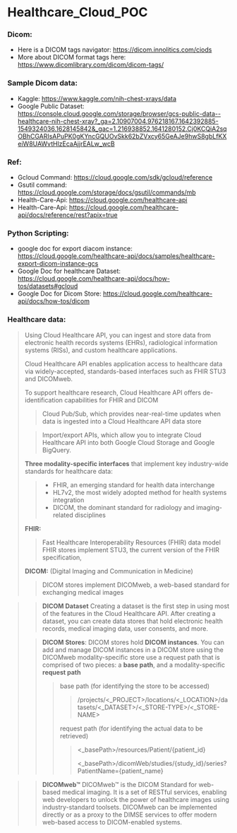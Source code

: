 # Healthcare_Cloud_POC

### Dicom:
* Here is a DICOM tags navigator: https://dicom.innolitics.com/ciods
* More about DICOM format tags here: https://www.dicomlibrary.com/dicom/dicom-tags/

### Sample Dicom data:
* Kaggle: https://www.kaggle.com/nih-chest-xrays/data
* Google Public Dataset: https://console.cloud.google.com/storage/browser/gcs-public-data--healthcare-nih-chest-xray?_ga=2.10907004.976218167.1642392885-1549324036.1628145842&_gac=1.216938852.1641280152.Cj0KCQiA2sqOBhCGARIsAPuPK0gKYncGQUOvSkk62bZVxcy65GeAJe9hwS8gbLfKXeiW8UAWvtHlzEcaAjjrEALw_wcB

### Ref:
* Gcloud Command: https://cloud.google.com/sdk/gcloud/reference
* Gsutil command: https://cloud.google.com/storage/docs/gsutil/commands/mb
* Health-Care-Api: https://cloud.google.com/healthcare-api
* Health-Care-Api: https://cloud.google.com/healthcare-api/docs/reference/rest?apix=true

### Python Scripting:
* google doc for export diacom instance: https://cloud.google.com/healthcare-api/docs/samples/healthcare-export-dicom-instance-gcs
* Google Doc for healthcare Dataset: https://cloud.google.com/healthcare-api/docs/how-tos/datasets#gcloud
* Google Doc for Dicom Store: https://cloud.google.com/healthcare-api/docs/how-tos/dicom

### Healthcare data:
> Using Cloud Healthcare API, you can ingest and store data from electronic health records systems (EHRs), radiological information systems (RISs), and custom healthcare applications. 
>
> Cloud Healthcare API enables application access to healthcare data via widely-accepted, standards-based interfaces such as FHIR STU3 and DICOMweb.
>
> To support healthcare research, Cloud Healthcare API offers de-identification capabilities for FHIR and DICOM
>
>> Cloud Pub/Sub, which provides near-real-time updates when data is ingested into a Cloud Healthcare API data store
>
>> Import/export APIs, which allow you to integrate Cloud Healthcare API into both Google Cloud Storage and Google BigQuery.
>
> **Three modality-specific interfaces** that implement key industry-wide standards for healthcare data:
>> * FHIR, an emerging standard for health data interchange
>> * HL7v2, the most widely adopted method for health systems integration
>> * DICOM, the dominant standard for radiology and imaging-related disciplines
>
> **FHIR:**
>> Fast Healthcare Interoperability Resources (FHIR) data model
>> FHIR stores implement STU3, the current version of the FHIR specification,
>
> **DICOM:** (Digital Imaging and Communication in Medicine)
>> DICOM stores implement DICOMweb, a web-based standard for exchanging medical images

>> **DICOM Dataset**
>> Creating a dataset is the first step in using most of the features in the Cloud Healthcare API. After creating a dataset, you can create data stores that hold electronic health records, medical imaging data, user consents, and more.
>
>> **DICOM Stores**:
>> DICOM stores hold **DICOM instances**. You can add and manage DICOM instances in a DICOM store using the DICOMweb
>> modality-specific store use a request path that is comprised of two pieces: a **base path**, and a modality-specific **request path**
>>> base path (for identifying the store to be accessed) 
>>>> /projects/<_PROJECT>/locations/<_LOCATION>/datasets/<_DATASET>/<_STORE-TYPE>/<_STORE-NAME>
>>>
>>> request path (for identifying the actual data to be retrieved)
>>>> <_basePath>/resources/Patient/{patient_id}
>>>> 
>>>> <_basePath>/dicomWeb/studies/{study_id}/series?PatientName={patient_name}

>
>> **DICOMweb™**
>> DICOMweb™ is the DICOM Standard for web-based medical imaging. It is a set of RESTful services, enabling web developers to unlock the power of healthcare images using industry-standard toolsets. DICOMweb can be implemented directly or as a proxy to the DIMSE services to offer modern web-based access to DICOM-enabled systems.
>
